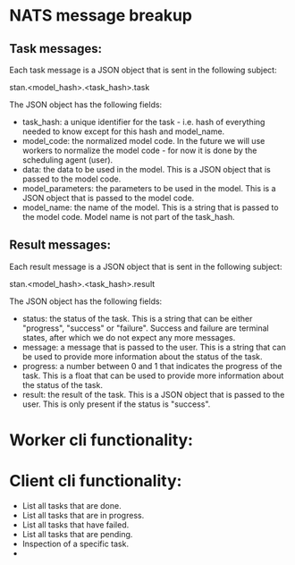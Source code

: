 # NATS message breakup

## Task messages:

Each task message is a JSON object that is sent in the following subject:

stan.<model_hash>.<task_hash>.task

The JSON object has the following fields:

- task_hash: a unique identifier for the task - i.e. hash of everything needed to know except for this hash and model_name.
- model_code: the normalized model code. In the future we will use workers to normalize the model code - for now it is done by the scheduling agent (user).
- data: the data to be used in the model. This is a JSON object that is passed to the model code.
- model_parameters: the parameters to be used in the model. This is a JSON object that is passed to the model code.
- model_name: the name of the model. This is a string that is passed to the model code. Model name is not part of the task_hash.

## Result messages:

Each result message is a JSON object that is sent in the following subject:

stan.<model_hash>.<task_hash>.result

The JSON object has the following fields:

- status: the status of the task. This is a string that can be either "progress", "success" or "failure". Success and failure are terminal states, after which we do not expect any more messages.
- message: a message that is passed to the user. This is a string that can be used to provide more information about the status of the task.
- progress: a number between 0 and 1 that indicates the progress of the task. This is a float that can be used to provide more information about the status of the task.
- result: the result of the task. This is a JSON object that is passed to the user. This is only present if the status is "success". 


# Worker cli functionality:

# Client cli functionality:

- List all tasks that are done.
- List all tasks that are in progress.
- List all tasks that have failed.
- List all tasks that are pending.
- Inspection of a specific task.
- 